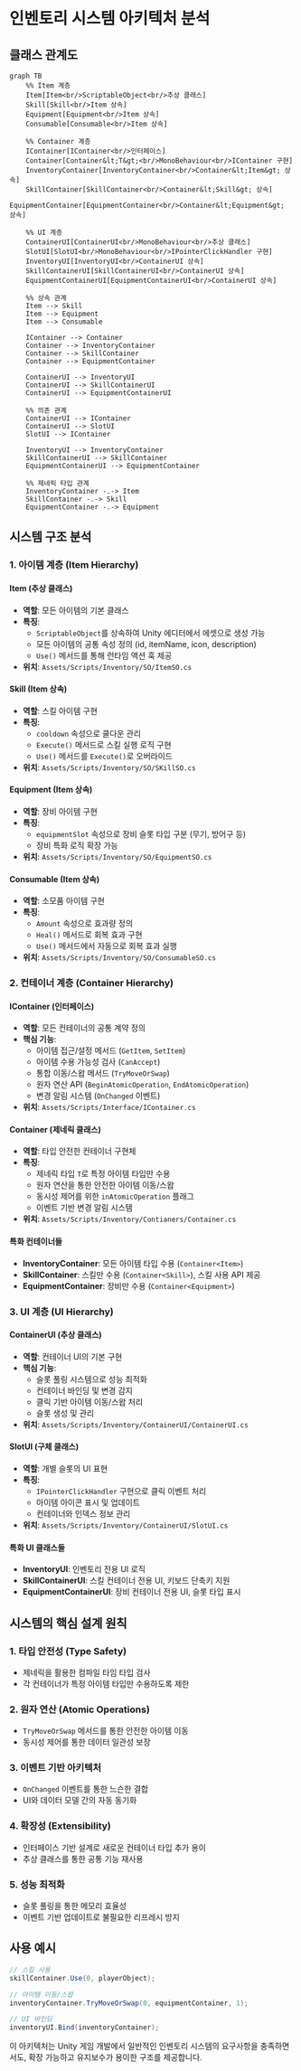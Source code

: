 # 인벤토리 시스템 아키텍처 분석

## 클래스 관계도

```mermaid
graph TB
    %% Item 계층
    Item[Item<br/>ScriptableObject<br/>추상 클래스]
    Skill[Skill<br/>Item 상속]
    Equipment[Equipment<br/>Item 상속]
    Consumable[Consumable<br/>Item 상속]
    
    %% Container 계층
    IContainer[IContainer<br/>인터페이스]
    Container[Container&lt;T&gt;<br/>MonoBehaviour<br/>IContainer 구현]
    InventoryContainer[InventoryContainer<br/>Container&lt;Item&gt; 상속]
    SkillContainer[SkillContainer<br/>Container&lt;Skill&gt; 상속]
    EquipmentContainer[EquipmentContainer<br/>Container&lt;Equipment&gt; 상속]
    
    %% UI 계층
    ContainerUI[ContainerUI<br/>MonoBehaviour<br/>추상 클래스]
    SlotUI[SlotUI<br/>MonoBehaviour<br/>IPointerClickHandler 구현]
    InventoryUI[InventoryUI<br/>ContainerUI 상속]
    SkillContainerUI[SkillContainerUI<br/>ContainerUI 상속]
    EquipmentContainerUI[EquipmentContainerUI<br/>ContainerUI 상속]
    
    %% 상속 관계
    Item --> Skill
    Item --> Equipment
    Item --> Consumable
    
    IContainer --> Container
    Container --> InventoryContainer
    Container --> SkillContainer
    Container --> EquipmentContainer
    
    ContainerUI --> InventoryUI
    ContainerUI --> SkillContainerUI
    ContainerUI --> EquipmentContainerUI
    
    %% 의존 관계
    ContainerUI --> IContainer
    ContainerUI --> SlotUI
    SlotUI --> IContainer
    
    InventoryUI --> InventoryContainer
    SkillContainerUI --> SkillContainer
    EquipmentContainerUI --> EquipmentContainer
    
    %% 제네릭 타입 관계
    InventoryContainer -.-> Item
    SkillContainer -.-> Skill
    EquipmentContainer -.-> Equipment
```

## 시스템 구조 분석

### 1. 아이템 계층 (Item Hierarchy)

#### Item (추상 클래스)
- **역할**: 모든 아이템의 기본 클래스
- **특징**: 
  - `ScriptableObject`를 상속하여 Unity 에디터에서 에셋으로 생성 가능
  - 모든 아이템의 공통 속성 정의 (id, itemName, icon, description)
  - `Use()` 메서드를 통해 런타임 액션 훅 제공
- **위치**: `Assets/Scripts/Inventory/SO/ItemSO.cs`

#### Skill (Item 상속)
- **역할**: 스킬 아이템 구현
- **특징**:
  - `cooldown` 속성으로 쿨다운 관리
  - `Execute()` 메서드로 스킬 실행 로직 구현
  - `Use()` 메서드를 `Execute()`로 오버라이드
- **위치**: `Assets/Scripts/Inventory/SO/SKillSO.cs`

#### Equipment (Item 상속)
- **역할**: 장비 아이템 구현
- **특징**:
  - `equipmentSlot` 속성으로 장비 슬롯 타입 구분 (무기, 방어구 등)
  - 장비 특화 로직 확장 가능
- **위치**: `Assets/Scripts/Inventory/SO/EquipmentSO.cs`

#### Consumable (Item 상속)
- **역할**: 소모품 아이템 구현
- **특징**:
  - `Amount` 속성으로 효과량 정의
  - `Heal()` 메서드로 회복 효과 구현
  - `Use()` 메서드에서 자동으로 회복 효과 실행
- **위치**: `Assets/Scripts/Inventory/SO/ConsumableSO.cs`

### 2. 컨테이너 계층 (Container Hierarchy)

#### IContainer (인터페이스)
- **역할**: 모든 컨테이너의 공통 계약 정의
- **핵심 기능**:
  - 아이템 접근/설정 메서드 (`GetItem`, `SetItem`)
  - 아이템 수용 가능성 검사 (`CanAccept`)
  - 통합 이동/스왑 메서드 (`TryMoveOrSwap`)
  - 원자 연산 API (`BeginAtomicOperation`, `EndAtomicOperation`)
  - 변경 알림 시스템 (`OnChanged` 이벤트)
- **위치**: `Assets/Scripts/Interface/IContainer.cs`

#### Container<T> (제네릭 클래스)
- **역할**: 타입 안전한 컨테이너 구현체
- **특징**:
  - 제네릭 타입 `T`로 특정 아이템 타입만 수용
  - 원자 연산을 통한 안전한 아이템 이동/스왑
  - 동시성 제어를 위한 `inAtomicOperation` 플래그
  - 이벤트 기반 변경 알림 시스템
- **위치**: `Assets/Scripts/Inventory/Contianers/Container.cs`

#### 특화 컨테이너들
- **InventoryContainer**: 모든 아이템 타입 수용 (`Container<Item>`)
- **SkillContainer**: 스킬만 수용 (`Container<Skill>`), 스킬 사용 API 제공
- **EquipmentContainer**: 장비만 수용 (`Container<Equipment>`)

### 3. UI 계층 (UI Hierarchy)

#### ContainerUI (추상 클래스)
- **역할**: 컨테이너 UI의 기본 구현
- **핵심 기능**:
  - 슬롯 풀링 시스템으로 성능 최적화
  - 컨테이너 바인딩 및 변경 감지
  - 클릭 기반 아이템 이동/스왑 처리
  - 슬롯 생성 및 관리
- **위치**: `Assets/Scripts/Inventory/ContainerUI/ContainerUI.cs`

#### SlotUI (구체 클래스)
- **역할**: 개별 슬롯의 UI 표현
- **특징**:
  - `IPointerClickHandler` 구현으로 클릭 이벤트 처리
  - 아이템 아이콘 표시 및 업데이트
  - 컨테이너와 인덱스 정보 관리
- **위치**: `Assets/Scripts/Inventory/ContainerUI/SlotUI.cs`

#### 특화 UI 클래스들
- **InventoryUI**: 인벤토리 전용 UI 로직
- **SkillContainerUI**: 스킬 컨테이너 전용 UI, 키보드 단축키 지원
- **EquipmentContainerUI**: 장비 컨테이너 전용 UI, 슬롯 타입 표시

## 시스템의 핵심 설계 원칙

### 1. 타입 안전성 (Type Safety)
- 제네릭을 활용한 컴파일 타임 타입 검사
- 각 컨테이너가 특정 아이템 타입만 수용하도록 제한

### 2. 원자 연산 (Atomic Operations)
- `TryMoveOrSwap` 메서드를 통한 안전한 아이템 이동
- 동시성 제어를 통한 데이터 일관성 보장

### 3. 이벤트 기반 아키텍처
- `OnChanged` 이벤트를 통한 느슨한 결합
- UI와 데이터 모델 간의 자동 동기화

### 4. 확장성 (Extensibility)
- 인터페이스 기반 설계로 새로운 컨테이너 타입 추가 용이
- 추상 클래스를 통한 공통 기능 재사용

### 5. 성능 최적화
- 슬롯 풀링을 통한 메모리 효율성
- 이벤트 기반 업데이트로 불필요한 리프레시 방지

## 사용 예시

```csharp
// 스킬 사용
skillContainer.Use(0, playerObject);

// 아이템 이동/스왑
inventoryContainer.TryMoveOrSwap(0, equipmentContainer, 1);

// UI 바인딩
inventoryUI.Bind(inventoryContainer);
```

이 아키텍처는 Unity 게임 개발에서 일반적인 인벤토리 시스템의 요구사항을 충족하면서도, 확장 가능하고 유지보수가 용이한 구조를 제공합니다.
